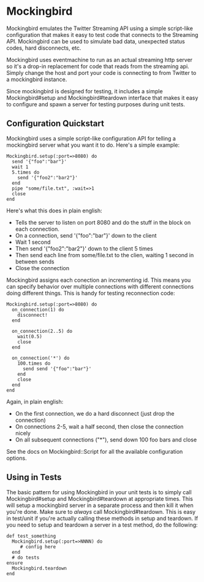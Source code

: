 Mockingbird
===========
Mockingbird emulates the Twitter Streaming API using a simple script-like 
configuration that makes it easy to test code that connects to the Streaming 
API. Mockingbird can be used to simulate bad data, unexpected status codes, 
hard disconnects, etc.

Mockingbird uses eventmachine to run as an actual streaming http server so
it's a drop-in replacement for code that reads from the streaming api. 
Simply change the host and port your code is connecting to from Twitter to 
a mockingbird instance.

Since mockingbird is designed for testing, it includes a simple 
Mockingbird#setup and Mockingbird#teardown interface that makes it easy to 
configure and spawn a server for testing purposes during unit tests.

Configuration Quickstart
------------------------
Mockingbird uses a simple script-like configuration API for telling a 
mockingbird server what you want it to do. Here's a simple example:

    Mockingbird.setup(:port=>8080) do
      send '{"foo":"bar"}'
      wait 1
      5.times do
        send '{"foo2":"bar2"}'
      end
      pipe "some/file.txt", :wait=>1
      close
    end
    
Here's what this does in plain english:

* Tells the server to listen on port 8080 and do the stuff in the block on 
  each connection.
* On a connection, send '{"foo":"bar"}' down to the client
* Wait 1 second
* Then send '{"foo2":"bar2"}' down to the client 5 times
* Then send each line from some/file.txt to the clien, waiting 1 second in 
  between sends
* Close the connection
  
Mockingbird assigns each conection an incrementing id. This means you can 
specify behavior over multiple connections with different connections doing 
different things. This is handy for testing reconnection code:

    Mockingbird.setup(:port=>8080) do
      on_connection(1) do
        disconnect!
      end
      
      on_connection(2..5) do
        wait(0.5)
        close
      end
      
      on_connection('*') do
        100.times do
          send send '{"foo":"bar"}'
        end
        close
      end
    end
    
Again, in plain english:

* On the first connection, we do a hard disconnect (just drop the connection)
* On connections 2-5, wait a half second, then close the connection nicely
* On all subsequent connections ("*"), send down 100 foo bars and close

See the docs on Mockingbird::Script for all the available configuration options.

Using in Tests
--------------
The basic pattern for using Mockingbird in your unit tests is to simply call 
Mockingbird#setup and Mockingbird#teardown at appropriate times. This will 
setup a mockingbird server in a separate process and then kill it when you're 
done. Make sure to *always* call Mockingbird#teardown. This is easy in test/unit 
if you're actually calling these methods in setup and teardown. If you need to 
setup and teardown a server in a test method, do the following:

    def test_something
      Mockingbird.setup(:port=>NNNN) do
         # config here
      end
      # do tests
    ensure
      Mockingbird.teardown
    end  
